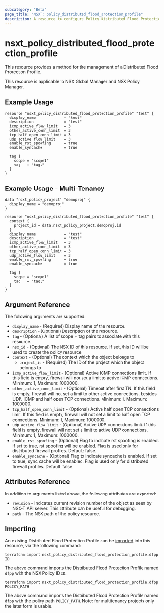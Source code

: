 ```yaml
---
subcategory: "Beta"
page_title: "NSXT: policy_distributed_flood_protection_profile"
description: A resource to configure Policy Distributed Flood Protection Profile on NSX Policy manager.
---
```


# nsxt_policy_distributed_flood_protection_profile

This resource provides a method for the management of a Distributed Flood Protection Profile.

This resource is applicable to NSX Global Manager and NSX Policy Manager.

## Example Usage

```hcl
resource "nsxt_policy_distributed_flood_protection_profile" "test" {
  display_name             = "test"
  description              = "test"
  icmp_active_flow_limit   = 3
  other_active_conn_limit  = 3
  tcp_half_open_conn_limit = 3
  udp_active_flow_limit    = 3
  enable_rst_spoofing      = true
  enable_syncache          = true

  tag {
    scope = "scope1"
    tag   = "tag1"
  }
}
```

## Example Usage - Multi-Tenancy

```hcl
data "nsxt_policy_project" "demoproj" {
  display_name = "demoproj"
}

resource "nsxt_policy_distributed_flood_protection_profile" "test" {
  context {
    project_id = data.nsxt_policy_project.demoproj.id
  }
  display_name             = "test"
  description              = "test"
  icmp_active_flow_limit   = 3
  other_active_conn_limit  = 3
  tcp_half_open_conn_limit = 3
  udp_active_flow_limit    = 3
  enable_rst_spoofing      = true
  enable_syncache          = true

  tag {
    scope = "scope1"
    tag   = "tag1"
  }
}
```

## Argument Reference

The following arguments are supported:

* `display_name` - (Required) Display name of the resource.
* `description` - (Optional) Description of the resource.
* `tag` - (Optional) A list of scope + tag pairs to associate with this resource.
* `nsx_id` - (Optional) The NSX ID of this resource. If set, this ID will be used to create the policy resource.
* `context` - (Optional) The context which the object belongs to
    * `project_id` - (Required) The ID of the project which the object belongs to
* `icmp_active_flow_limit` - (Optional) Active ICMP connections limit. If this field is empty, firewall will not set a limit to active ICMP connections. Minimum: 1, Maximum: 1000000.
* `other_active_conn_limit` - (Optional) Timeout after first TN. If this field is empty, firewall will not set a limit to other active connections. besides UDP, ICMP and half open TCP connections. Minimum: 1, Maximum: 1000000.
* `tcp_half_open_conn_limit` - (Optional) Active half open TCP connections limit. If this field is empty, firewall will not set a limit to half open TCP connections. Minimum: 1, Maximum: 1000000.
* `udp_active_flow_limit` - (Optional) Active UDP connections limit. If this field is empty, firewall will not set a limit to active UDP connections. Minimum: 1, Maximum: 1000000.
* `enable_rst_spoofing` - (Optional) Flag to indicate rst spoofing is enabled. If set to true, rst spoofing will be enabled. Flag is used only for distributed firewall profiles. Default: false.
* `enable_syncache` - (Optional) Flag to indicate syncache is enabled. If set to true, sync cache will be enabled. Flag is used only for distributed firewall profiles. Default: false.

## Attributes Reference

In addition to arguments listed above, the following attributes are exported:

* `revision` - Indicates current revision number of the object as seen by NSX-T API server. This attribute can be useful for debugging.
* `path` - The NSX path of the policy resource.

## Importing

An existing Distributed Flood Protection Profile can be [imported][docs-import] into this resource, via the following command:

[docs-import]: https://developer.hashicorp.com/terraform/cli/import

```shell
terraform import nsxt_policy_distributed_flood_protection_profile.dfpp ID
```

The above command imports the Distributed Flood Protection Profile named `dfpp` with the NSX Policy ID `ID`.

```shell
terraform import nsxt_policy_distributed_flood_protection_profile.dfpp POLICY_PATH
```

The above command imports the Distributed Flood Protection Profile named `dfpp` with the policy path `POLICY_PATH`.
Note: for multitenancy projects only the later form is usable.
